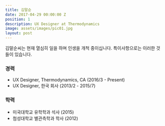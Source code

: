 ```yaml
---
title: 김말순
date: 2017-04-29 00:00:00 Z
position: 1
description: UX Designer at Thermodynamics
image: assets/images/pic01.jpg
layout: post
---
```


김말순씨는 현재 열심히 일을 하며 인생을 개척 중이십니다.
특이사항으로는 이러한 것들이 있습니다.

### 경력
* UX Designer, Thermodynamics, CA (2016/3 - Present)
* UX Designer, 한국 회사 (2013/2 - 2015/7)

### 학력
* 미국대학교 유학학과 석사 (2015)
* 첨성대학교 별관측학과 학사 (2012)